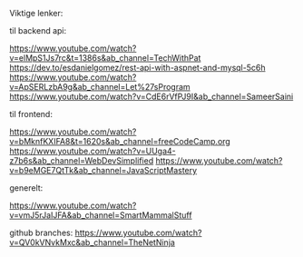 Viktige lenker:

til backend api:

https://www.youtube.com/watch?v=elMpS1Js7rc&t=1386s&ab_channel=TechWithPat
https://dev.to/esdanielgomez/rest-api-with-aspnet-and-mysql-5c6h
https://www.youtube.com/watch?v=ApSERLzbA9g&ab_channel=Let%27sProgram
https://www.youtube.com/watch?v=CdE6rVfPJ9I&ab_channel=SameerSaini

til frontend:

https://www.youtube.com/watch?v=bMknfKXIFA8&t=1620s&ab_channel=freeCodeCamp.org
https://www.youtube.com/watch?v=UUga4-z7b6s&ab_channel=WebDevSimplified
https://www.youtube.com/watch?v=b9eMGE7QtTk&ab_channel=JavaScriptMastery

generelt:

https://www.youtube.com/watch?v=vmJ5rJaIJFA&ab_channel=SmartMammalStuff

github branches:
https://www.youtube.com/watch?v=QV0kVNvkMxc&ab_channel=TheNetNinja
